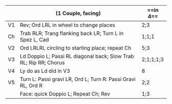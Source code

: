 ||(1 Couple, facing) |==in 4==|
|-----|----|-----|
|V1| Rev; Ord LRL in wheel to change places |2;3|
|Ch| Trab RLR; Trang flanking back LR; Turn L in Spez L, Cad |1;1;1|
|V2| Ord LRLRL circling to starting place; repeat Ch |5;3|
|V3| Ld Doppio L; Passi RL diagonal back; Slow Trab RL; Rip RR; Chorus |2;1;1;1;3|
|V4| Ly do as Ld did in V3 |8|
|V5| Turn L: Passi gravi LR, Ord L; Turn R: Passi Gravi RL, Ord R |2;2|
||Face: quick Doppio L; Repeat Ch; Rev |1;3|

